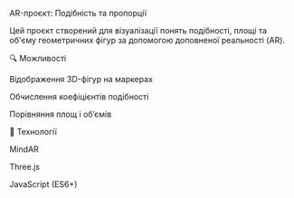 AR-проєкт: Подібність та пропорції

Цей проєкт створений для візуалізації понять подібності, площі та об'єму геометричних фігур за допомогою доповненої реальності (AR).

🔍 Можливості

Відображення 3D-фігур на маркерах

Обчислення коефіцієнтів подібності

Порівняння площ і обʼємів

🧩 Технології

MindAR

Three.js

JavaScript (ES6+)
